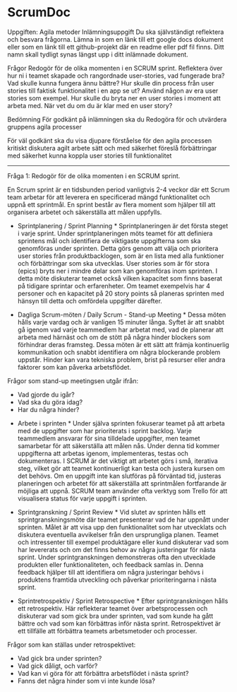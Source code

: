 # ScrumDoc

Uppgiften:
Agila metoder
Inlämningsuppgift
Du ska självständigt reflektera och besvara frågorna. Lämna in som en länk till ett google docs dokument eller som en länk till ett github-projekt där en readme eller pdf fil finns. Ditt namn skall tydligt synas längst upp i ditt inlämnade dokument.

Frågor
Redogör för de olika momenten i en SCRUM sprint. 
Reflektera över hur ni i teamet skapade och rangordnade user-stories, vad fungerade bra? Vad skulle kunna fungera ännu bättre?
Hur skulle din process från user stories till faktisk funktionalitet i en app se ut? Använd någon av era user stories som exempel. Hur skulle du bryta ner en user stories i moment att arbeta med. När vet du om du är klar med en user story?

Bedömning
För godkänt på inlämningen ska du
Redogöra för och utvärdera gruppens agila processer 

För väl godkänt ska du
visa djupare förståelse för den agila processen
kritiskt diskutera agilt arbete	sätt och med säkerhet föreslå förbättringar 
med säkerhet kunna koppla user stories till funktionalitet

-------------------------------------------------------------------------------------------------------------------------------------------------------------------------------------------------------------------

Fråga 1: Redogör för de olika momenten i en SCRUM sprint. 

En Scrum sprint är en tidsbunden period vanligtvis 2-4 veckor där ett Scrum team arbetar för att leverera en specificerad mängd funktionalitet och uppnå ett sprintmål. En sprint består av flera moment som hjälper till att organisera arbetet och säkerställa att målen uppfylls.

* Sprintplanering / Sprint Planning *
Sprintplaneringen är det första steget i varje sprint. Under sprintplaneringen möts teamet för att definiera sprintens mål och identifiera de viktigaste uppgifterna som ska genomföras under sprinten. Detta görs genom att välja och prioritera user stories från produktbacklogen, som är en lista med alla funktioner och förbättringar som ska utvecklas. User stories som är för stora (epics) bryts ner i mindre delar som kan genomföras inom sprinten.
I detta möte diskuterar teamet också vilken kapacitet som finns baserat på tidigare sprintar och erfarenheter. Om teamet exempelvis har 4 personer och en kapacitet på 20 story points så planeras sprinten med hänsyn till detta och omfördela uppgifter därefter.


* Dagliga Scrum-möten / Daily Scrum - Stand-up Meeting *
Dessa möten hålls varje vardag och är vanligen 15 minuter långa. Syftet är att snabbt gå igenom vad varje teammedlem har arbetat med, vad de planerar att arbeta med härnäst och om de stött på några hinder blockers som förhindrar deras framsteg. Dessa möten är ett sätt att främja kontinuerlig kommunikation och snabbt identifiera om några blockerande problem uppstår. Hinder kan vara tekniska problem, brist på resurser eller andra faktorer som kan påverka arbetsflödet.

Frågor som stand-up meetingsen utgår ifrån:
- Vad gjorde du igår?
- Vad ska du göra idag?
- Har du några hinder?


* Arbete i sprinten *
Under själva sprinten fokuserar teamet på att arbeta med de uppgifter som har prioriterats i sprint backlog. Varje teammedlem ansvarar för sina tilldelade uppgifter, men teamet samarbetar för att säkerställa att målen nås. Under denna tid kommer uppgifterna att arbetas igenom, implementeras, testas och dokumenteras.
I SCRUM är det viktigt att arbetet görs i små, iterativa steg, vilket gör att teamet kontinuerligt kan testa och justera kursen om det behövs. Om en uppgift inte kan slutföras på förväntad tid, justeras planeringen och arbetet för att säkerställa att sprintmålen fortfarande är möjliga att uppnå. SCRUM team använder ofta verktyg som Trello för att visualisera status för varje uppgift i sprinten.

* Sprintgranskning / Sprint Review *
Vid slutet av sprinten hålls ett sprintgranskningsmöte där teamet presenterar vad de har uppnått under sprinten. Målet är att visa upp den funktionalitet som har utvecklats och diskutera eventuella avvikelser från den ursprungliga planen. Teamet och intressenter till exempel produktägare eller kund diskuterar vad som har levererats och om det finns behov av några justeringar för nästa sprint.
Under sprintgranskningen demonstreras ofta den utvecklade produkten eller funktionaliteten, och feedback samlas in. Denna feedback hjälper till att identifiera om några justeringar behövs i produktens framtida utveckling och påverkar prioriteringarna i nästa sprint.


* Sprintretrospektiv / Sprint Retrospective *
Efter sprintgranskningen hålls ett retrospektiv. Här reflekterar teamet över arbetsprocessen och diskuterar vad som gick bra under sprinten, vad som kunde ha gått bättre och vad som kan förbättras inför nästa sprint. Retrospektivet är ett tillfälle att förbättra teamets arbetsmetoder och processer.

Frågor som kan ställas under retrospektivet:
- Vad gick bra under sprinten?
- Vad gick dåligt, och varför?
- Vad kan vi göra för att förbättra arbetsflödet i nästa sprint?
- Fanns det några hinder som vi inte kunde lösa?
